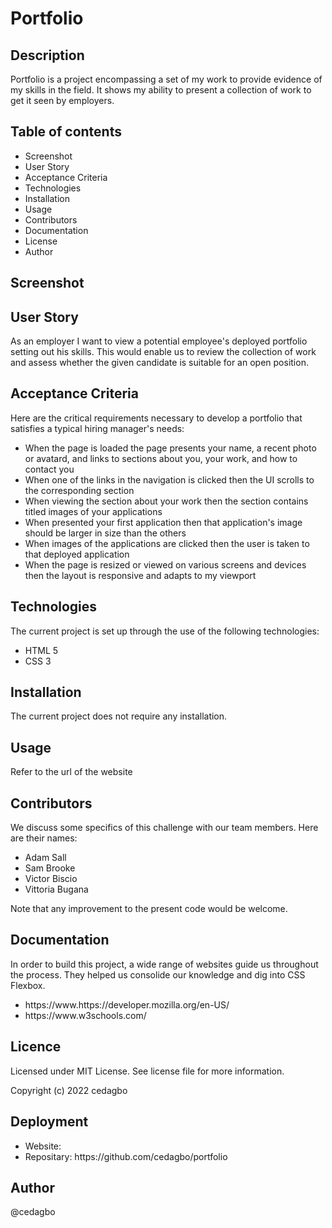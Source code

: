 # Portfolio

## Description

Portfolio is a project encompassing a set of my work to provide evidence of my skills in the field. It shows my ability to present a collection of work to get it seen by employers.

## Table of contents
<ul>
    <li>Screenshot</li>
    <li>User Story</li>
    <li>Acceptance Criteria</li>
    <li>Technologies</li>
    <li>Installation</li>
    <li>Usage</li>
    <li>Contributors</li>
    <li>Documentation</li>
    <li>License</li>
    <li>Author</li>

</ul>

## Screenshot

## User Story
As an employer I want to view a potential employee's deployed portfolio setting out his skills. This would enable us to review the collection of work and assess whether the given candidate is suitable for an open position.

## Acceptance Criteria
Here are the critical requirements necessary to develop a portfolio that satisfies a typical hiring manager's needs:
<ul>
    <li>
    When the page is loaded the page presents your name, a recent photo or avatard, and links to sections about you, your work, and how to contact you
    </li>
    <li>
    When one of the links in the navigation is clicked then the UI scrolls to the corresponding section
    </li>
    <li>
    When viewing the section about your work then the section contains titled images of your applications
    </li>
    <li>
    When presented your first application then that application's image should be larger in size than the others
    </li>
    <li>
    When images of the applications are clicked then the user is taken to that deployed application
    </li>
    <li>
    When the page is resized or viewed on various screens and devices then the layout is responsive and adapts to my viewport
    </li>
</ul> 

## Technologies
The current project is set up through the use of the following technologies:
<ul>
    <li>HTML 5</li>
    <li>CSS 3</li>
</ul>

## Installation
The current project does not require any installation. 

## Usage
Refer to the url of the website

## Contributors
We discuss some specifics of this challenge with our team members. 
Here are their names:
<ul>
    <li>Adam Sall</li>
    <li>Sam Brooke</li>
    <li>Victor Biscio</li>
    <li>Vittoria Bugana</li>
</ul>

Note that any improvement to the present code would be welcome.

## Documentation
In order to build this project, a wide range of websites guide us throughout the process. They helped us consolide our knowledge and dig into CSS Flexbox.
<ul>
    <li>https://www.https://developer.mozilla.org/en-US/</li>
    <li>https://www.w3schools.com/</li>
</ul>

## Licence
Licensed under MIT License. See license file for more information.

Copyright (c) 2022 cedagbo

## Deployment
<ul>
    <li>Website:</li>
    <li>Repositary: https://github.com/cedagbo/portfolio </li> 
</ul>

## Author
@cedagbo
